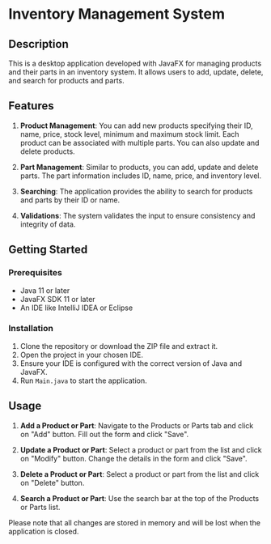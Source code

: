 # Inventory Management System

## Description

This is a desktop application developed with JavaFX for managing products and their parts in an inventory system. It allows users to add, update, delete, and search for products and parts.

## Features

1. **Product Management**: You can add new products specifying their ID, name, price, stock level, minimum and maximum stock limit. Each product can be associated with multiple parts. You can also update and delete products.

2. **Part Management**: Similar to products, you can add, update and delete parts. The part information includes ID, name, price, and inventory level.

3. **Searching**: The application provides the ability to search for products and parts by their ID or name.

4. **Validations**: The system validates the input to ensure consistency and integrity of data.

## Getting Started

### Prerequisites

- Java 11 or later
- JavaFX SDK 11 or later
- An IDE like IntelliJ IDEA or Eclipse

### Installation

1. Clone the repository or download the ZIP file and extract it.
2. Open the project in your chosen IDE.
3. Ensure your IDE is configured with the correct version of Java and JavaFX.
4. Run `Main.java` to start the application.

## Usage

1. **Add a Product or Part**: Navigate to the Products or Parts tab and click on "Add" button. Fill out the form and click "Save".

2. **Update a Product or Part**: Select a product or part from the list and click on "Modify" button. Change the details in the form and click "Save".

3. **Delete a Product or Part**: Select a product or part from the list and click on "Delete" button.

4. **Search a Product or Part**: Use the search bar at the top of the Products or Parts list.

Please note that all changes are stored in memory and will be lost when the application is closed.


